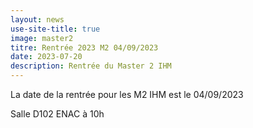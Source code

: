 ```yaml
---
layout: news
use-site-title: true
image: master2
titre: Rentrée 2023 M2 04/09/2023
date: 2023-07-20
description: Rentrée du Master 2 IHM
---
```


La date de la rentrée pour les M2 IHM est le 04/09/2023

Salle D102 ENAC à 10h

